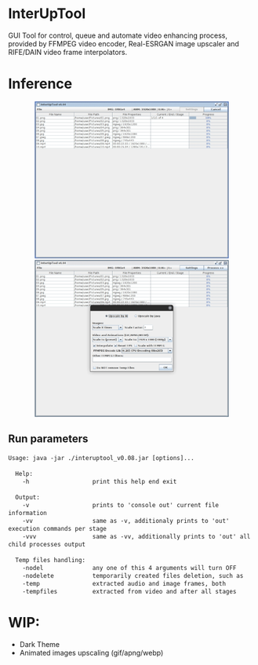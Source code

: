 # InterUpTool
GUI Tool for control, queue and automate video enhancing process, provided by FFMPEG video encoder, Real-ESRGAN image upscaler and RIFE/DAIN video frame interpolators.

# Inference
<p align="center">
  <img src="gitdocs/imgs/program_interface.jpg" height=320><img src="gitdocs/imgs/user_settings_interface.jpg" height=320>
</p>

## Run parameters

```console
Usage: java -jar ./interuptool_v0.08.jar [options]...

  Help:
    -h                  print this help end exit

  Output:
    -v                  prints to 'console out' current file information
    -vv                 same as -v, additionaly prints to 'out' execution commands per stage
    -vvv                same as -vv, additionally prints to 'out' all child processes output

  Temp files handling:
    -nodel              any one of this 4 arguments will turn OFF
    -nodelete           temporarily created files deletion, such as
    -temp               extracted audio and image frames, both
    -tempfiles          extracted from video and after all stages
```

# WIP:
- Dark Theme
- Animated images upscaling (gif/apng/webp)
